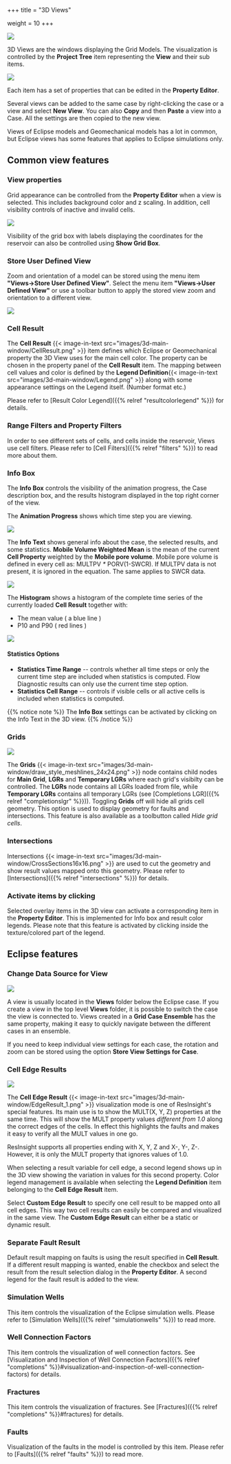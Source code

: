 +++
title = "3D Views"

weight = 10
+++

![](/images/3d-main-window/3DViewOverview.png)

3D Views are the windows displaying the Grid Models. The visualization is controlled by the **Project Tree** item representing the **View** and their sub items.

![](/images/3d-main-window/ViewTree.png)

Each item has a set of properties that can be edited in the **Property Editor**.

Several views can be added to the same case by right-clicking the case or a view and select **New View**. You can also **Copy** and then **Paste** a view into a Case. All the settings are then copied to the new view.  

Views of Eclipse models and Geomechanical models has a lot in common, but Eclipse views has some features that applies to Eclipse simulations only.

## Common view features

### View properties

Grid appearance can be controlled from the **Property Editor** when a view is selected. This includes background color and z scaling. In addition, cell visibility controls of inactive and invalid cells.

![](/images/3d-main-window/ViewProperties.png) 

Visibility of the grid box with labels displaying the coordinates for the reservoir can also be controlled using **Show Grid Box**. 

### Store User Defined View

Zoom and orientation of a model can be stored using the menu item **"Views->Store User Defined View"**. Select the menu item **"Views->User Defined View"** or use a toolbar button to apply the stored view zoom and orientation to a different view.

![](/images/3d-main-window/KeyboardEast.png) 

### Cell Result 

The **Cell Result** {{< image-in-text src="images/3d-main-window/CellResult.png" >}} item defines which Eclipse or Geomechanical property the 3D View uses for the main cell color. The property can be chosen in the property panel of the **Cell Result** item. The mapping between cell values and color is defined by the **Legend Definition**{{< image-in-text src="images/3d-main-window/Legend.png" >}} along with some appearance settings on the Legend itself. (Number format etc.)

Please refer to [Result Color Legend]({{% relref "resultcolorlegend" %}}) for details.



### Range Filters and Property Filters

In order to see different sets of cells, and cells inside the reservoir, Views use cell filters. Please refer to [Cell Filters]({{% relref "filters" %}}) to read more about them.

### Info Box

The **Info Box** controls the visibility of the animation progress, the Case description box, and the results histogram displayed in the top right corner of the view.

The **Animation Progress** shows which time step you are viewing. 

![](/images/3d-main-window/AnimationProgress.png)

The **Info Text** shows general info about the case, the selected results, and some statistics. **Mobile Volume Weighted Mean** is the mean of the current **Cell Property** weighted by the **Mobile pore volume**. Mobile pore volume is defined in every cell as: MULTPV _*_ PORV(1-SWCR). If MULTPV data is not present, it is ignored in the equation. The same applies to SWCR data.

![](/images/3d-main-window/infoBox.png)

The **Histogram** shows a histogram of the complete time series of the currently loaded **Cell Result** together with:

- The mean value ( a blue line ) 
- P10 and P90 ( red lines )

![](/images/3d-main-window/HistogramExample.png)

#### Statistics Options

- **Statistics Time Range** -- controls whether all time steps or only the current time step are included when statistics is computed. Flow Diagnostic results can only use the current time step option.  
- **Statistics Cell Range** -- controls if visible cells or all active cells is included when statistics is computed.

{{% notice note %}}
The <b>Info Box</b> settings can be activated by clicking on the Info Text in the 3D view.
{{% /notice %}}

### Grids 

![](/images/3d-main-window/ViewTreeGrids.png)

The **Grids** {{< image-in-text src="images/3d-main-window/draw_style_meshlines_24x24.png" >}} node contains child nodes for **Main Grid**, **LGRs** and **Temporary LGRs** where each grid's visibilty can be controlled. The **LGRs** node contains all LGRs loaded from file, while **Temporary LGRs** contains all temporary LGRs (see [Completions LGR]({{% relref "completionslgr" %}})).
Toggling **Grids** off will hide all grids cell geometry. This option is used to display geometry for faults and intersections. This feature is also available as a toolbutton called *Hide grid cells*.

### Intersections 
Intersections {{< image-in-text src="images/3d-main-window/CrossSections16x16.png" >}} are used to cut the geometry and show result values mapped onto this geometry.
Please refer to [Intersections]({{% relref "intersections" %}}) for details.

### Activate items by clicking
Selected overlay items in the 3D view can activate a corresponding item in the **Property Editor**. This is implemented for Info box and result color legends. Please note that this feature is activated by clicking inside the texture/colored part of the legend. 


## Eclipse features

### Change Data Source for View

![](/images/3d-main-window/TopLevelView.png)

A view is usually located in the **Views** folder below the Eclipse case. If you create a view in the top level **Views** folder, it is possible to switch the case the view is connected to. Views created in a **Grid Case Ensemble** has the same property, making it easy to quickly navigate between the different cases in an ensemble.

If you need to keep individual view settings for each case, the rotation and zoom can be stored using the option **Store View Settings for Case**.

### Cell Edge Results 

![](/images/3d-main-window/CellEdgeExample.png)

The **Cell Edge Result** {{< image-in-text src="images/3d-main-window/EdgeResult_1.png" >}} visualization mode is one of ResInsight's special features. Its main use is to show the MULT(X, Y, Z) properties at the same time. This will show the MULT property values *different from 1.0* along the correct edges of the cells. In effect this highlights the faults and makes it easy to verify all the MULT values in one go.

ResInsight supports all properties ending with X, Y, Z and X-, Y-, Z-. However, it is only the MULT property that ignores values of 1.0.

When selecting a result variable for cell edge, a second legend shows up in the 3D view showing the variation in values for this second property. Color legend management is available when selecting the **Legend Definition** item belonging to the **Cell Edge Result** item. 

Select **Custom Edge Result** to specify one cell result to be mapped onto all cell edges. This way two cell results can easily be compared and visualized in the same view. The **Custom Edge Result** can either be a static or dynamic result.

### Separate Fault Result

Default result mapping on faults is using the result specified in **Cell Result**. If a different result mapping is wanted, enable the checkbox and select the result from the result selection dialog in the **Property Editor**. A second legend for the fault result is added to the view.

### Simulation Wells
This item controls the visualization of the Eclipse simulation wells.
Please refer to [Simulation Wells]({{% relref "simulationwells" %}}) to read more.

### Well Connection Factors
This item controls the visualization of well connection factors.
See [Visualization and Inspection of Well Connection Factors]({{% relref "completions" %}}#visualization-and-inspection-of-well-connection-factors) for details.

### Fractures
This item controls the visualization of fractures.
See [Fractures]({{% relref "completions" %}}#fractures) for details.

### Faults
Visualization of the faults in the model is controlled by this item. 
Please refer to [Faults]({{% relref "faults" %}}) to read more.
